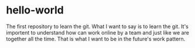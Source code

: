 # hello-world
The first repository to learn the git.
What I want to say is to learn the git. It's importent to understand how can work online by a team and just like we are together all the 
time. That is what I want to be in the future's work pattern.
